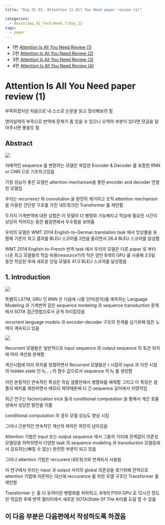 ```yaml
---
title: "Day_32 01. Attention Is All You Need paper review (1)"

categories:
  - Boostcamp_AI_Tech/Week_7/Day_32
tags:
  - paper
---
```

  
- 1편 [Attention Is All You Need Review (1)]({{site.url}}/boostcamp_ai_tech/week_7/day_32/01.-Attention-Is-All-You-Need-paper-reveiw-(1)/)
- 2편 [Attention Is All You Need Review (2)]({{site.url}}/boostcamp_ai_tech/week_7/day_33/01.-Attention-Is-All-You-Need-paper-reveiw-(2)/)
- 3편 [Attention Is All You Need Review (3)]({{site.url}}/boostcamp_ai_tech/week_7/day_34/01.-Attention-Is-All-You-Need-paper-reveiw-(3)/)
- 4편 [Attention Is All You Need Review (4)]({{site.url}}/boostcamp_ai_tech/week_8/day_36/01.-Attention-Is-All-You-Need-paper-reveiw-(4)/)

# Attention Is All You Need paper review (1)

부족하겠지만 처음으로 내 스스로 논문을 읽고 정리해보려 함

영어실력의 부족으로 번역에 문제가 좀 있을 수 있으니 오역의 부분이 있다면 댓글을 달아주시면 좋을듯 함

## Abstract

![]({{site.url}}/assets/images/f4d72f81.png)

지배적인 sequence 를 변환하는 모델은 복잡한 Encoder & Decoder 를 포함한 RNN or CNN 으로 기초하고있음

가장 성능이 좋은 모델은 attention mechanism을 통한 encoder and decoder 연결한 모델임

우리는 recurrenct 와 convolution 을 완전히 제거하고 오직 attention mechanism 을 이용한 간단한 구조를 가진 네트워크인 
Transformer 를 제안함

두가지 기계번역에 대한 실험은 이 모델이 더 병령화 가능해지고 학습에 필요한 시간이 상당히 적어지는 동안 품질면에서 우수함을 보여줌

우리의 모델은 WMT 2014 English-to-German translation task 에서 앙상블을 포함해 기존의 최고 결과를 BLEU 스코어를
2만큼 올리면서 28.4 BLEU 스코어를 달성함

WMT 2014 English-to-French 번역 task 에서 우리의 모델은 다른 paper 로 부터 나온 최고 모델들의 학습 비용(resource?)의 작은 양인 
8개의 GPU 를 사용해 3.5일 동안 학습한 후에 새로운 단일 모델로 41.0 BLEU 스코어를 달성했음

## 1. Introduction

![]({{site.url}}/assets/images/5c80a0fc.png)

특별히 LSTM, GRU 인 RNN 은 다음에 나올 단어(문자)를 예측하는 Language Modeling 과 기계번역 같은 sequence modeling 과 
sequence transduction 문제에서 SOTA 접근방법으로서 굳게 자리잡았음

recurrent language models 과 encoder-decoder 구조의 한계를 넘기위해 많은 노력이 계속되고 있음

![]({{site.url}}/assets/images/987b13a1.png)

Recurrent 모델들은 일반적으로 input sequence 와 output sequence 의 토큰 위치에 따라 계산을 분해함

계산시점에 따라 위치를 정렬하면서 Recurrent 모델들은 $t$ 시점의 input 과 이전 시점의 hidden state 인 $h_{t-1}$ 의 함수 값으로서
sequence 의 $h_t$ 를 생성함

이런 본질적인 연속적인 특성은 학습 샘플안에서 병렬화를 배제함 그리고 이 특징은 샘플의 배치를 제한하면서 메모리 제약때문에 더 긴 sequence 길이에서 치명적임

최근 연구는 factorization trick 들과 conditional computation 을 통해서 계산 효율성에서 상당한 발전을 이룸

conditional computation 의 경우 모델 성능도 향상 시킴

그러나 근본적인 연속적인 계산의 제약은 여전히 남아있음

Attention 기법은 input 또는 output sequence 에서 그들의 거리에 관계없이 의존성 모델링을 허락하면서 다양한 task 의 sequence modeling 과 
transduction 모델등에서 강요하는(빠질 수 없는) 완전한 부분이 되고 있음

그러나 attention 기법은 reccurent 네트워크와 연계되서 사용됨

이 연구에서 우리는 input 과 output 사이의 global 의존성을 찾기위해 전적으로 attention 기법에 의존하는 대신에 reccurence 를 피한 모델 구조인
Transformer 를 제안함

Transformer 는 좀 더 유의미한 병렬화를 허락하고, 8개의 P100 GPU 로 12시간 정도만 학습한 후에 번역 퀄리티에서 새로운 SOTA(State Of The Art)를
도달 할 수 있음

## 이 다음 부분은 다음편에서 작성하도록 하겠음




